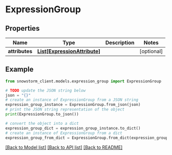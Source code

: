 # ExpressionGroup


## Properties

Name | Type | Description | Notes
------------ | ------------- | ------------- | -------------
**attributes** | [**List[ExpressionAttribute]**](ExpressionAttribute.md) |  | [optional] 

## Example

```python
from snowstorm_client.models.expression_group import ExpressionGroup

# TODO update the JSON string below
json = "{}"
# create an instance of ExpressionGroup from a JSON string
expression_group_instance = ExpressionGroup.from_json(json)
# print the JSON string representation of the object
print(ExpressionGroup.to_json())

# convert the object into a dict
expression_group_dict = expression_group_instance.to_dict()
# create an instance of ExpressionGroup from a dict
expression_group_from_dict = ExpressionGroup.from_dict(expression_group_dict)
```
[[Back to Model list]](../README.md#documentation-for-models) [[Back to API list]](../README.md#documentation-for-api-endpoints) [[Back to README]](../README.md)


